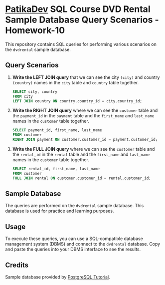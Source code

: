 # [PatikaDev](https://academy.patika.dev/) SQL Course DVD Rental Sample Database Query Scenarios - Homework-10

This repository contains SQL queries for performing various scenarios on the `dvdrental` sample database.

## Query Scenarios

1. **Write the LEFT JOIN query** that we can see the city `(city)` and country `(country)` names in the `city` table and `country` table together.
    ```sql
    SELECT city, country
    FROM city
    LEFT JOIN country ON country.country_id = city.country_id;
    ```

2. **Write the RIGHT JOIN query** where we can see the `customer` table and the `payment_id` in the `payment` table and the `first_name` and `last_name` names in the `customer` table together.
    ```sql
    SELECT payment_id, first_name, last_name
    FROM customer
    RIGHT JOIN payment ON customer.customer_id = payment.customer_id;
    ```

3. **Write the FULL JOIN query** where we can see the `customer` table and the `rental_id` in the `rental` table and the `first_name` and `last_name` names in the `customer` table together.
    ```sql
    SELECT rental_id, first_name, last_name
    FROM customer
    FULL JOIN rental ON customer.customer_id = rental.customer_id;
    ```

## Sample Database

The queries are performed on the `dvdrental` sample database. This database is used for practice and learning purposes.

## Usage

To execute these queries, you can use a SQL-compatible database management system (DBMS) and connect to the `dvdrental` database. Copy and paste the queries into your DBMS interface to see the results.

## Credits

Sample database provided by [PostgreSQL Tutorial](https://www.postgresqltutorial.com/).